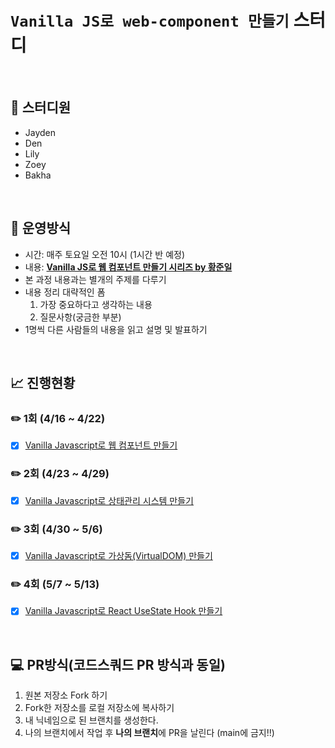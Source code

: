 # `Vanilla JS로 web-component 만들기` 스터디
<br>

## 🥚 스터디원
- Jayden
- Den
- Lily
- Zoey
- Bakha

<br>

## 📝 운영방식
- 시간: 매주 토요일 오전 10시 (1시간 반 예정)
- 내용: [**Vanilla JS로 웹 컴포넌트 만들기 시리즈 by 황준일**](https://junilhwang.github.io/TIL/)
- 본 과정 내용과는 별개의 주제를 다루기
- 내용 정리 대략적인 폼
    1. 가장 중요하다고 생각하는 내용
    2. 질문사항(궁금한 부분)
- 1명씩 다른 사람들의 내용을 읽고 설명 및 발표하기

<br>

## 📈 진행현황
### ✏️ 1회 (4/16 ~ 4/22)
- [x] [Vanilla Javascript로 웹 컴포넌트 만들기](https://junilhwang.github.io/TIL/Javascript/Design/Vanilla-JS-Component/)
### ✏️ 2회 (4/23 ~ 4/29)
- [x] [Vanilla Javascript로 상태관리 시스템 만들기](https://junilhwang.github.io/TIL/Javascript/Design/Vanilla-JS-Store/)
### ✏️ 3회 (4/30 ~ 5/6)
- [x] [Vanilla Javascript로 가상돔(VirtualDOM) 만들기](https://junilhwang.github.io/TIL/Javascript/Design/Vanilla-JS-Virtual-DOM/)
### ✏️ 4회 (5/7 ~ 5/13)
- [x] [Vanilla Javascript로 React UseState Hook 만들기](https://junilhwang.github.io/TIL/Javascript/Design/Vanilla-JS-Make-useSate-hook/)

<br>

## 💻 PR방식(코드스쿼드 PR 방식과 동일)
1. 원본 저장소 Fork 하기
2. Fork한 저장소를 로컬 저장소에 복사하기
3. 내 닉네임으로 된 브랜치를 생성한다.
4. 나의 브랜치에서 작업 후 **나의 브랜치**에 PR을 날린다 (main에 금지!!)
